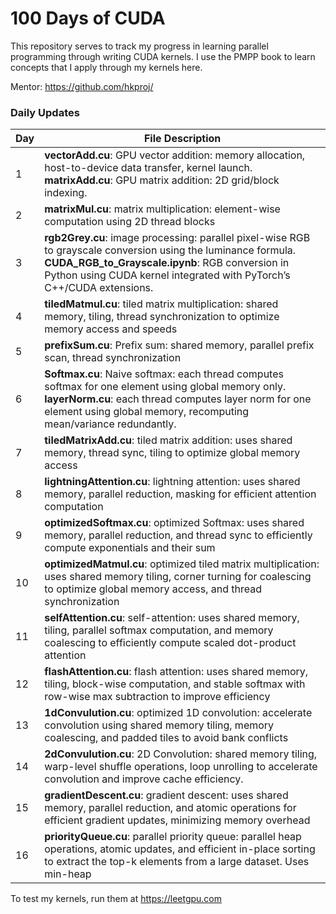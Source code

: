 # 100 Days of CUDA

This repository serves to track my progress in learning parallel programming through writing CUDA kernels. I use the PMPP book to learn concepts that I apply through my kernels here.

Mentor: https://github.com/hkproj/


### Daily Updates
| Day   | File Description                                                                                                                                                                                                                      |
|-------|---------------------------------------------------------------------------------------------------------------------------------------------------------------------------------------------------------------------------------------|
| 1 | **vectorAdd.cu**:  GPU vector addition: memory allocation, host-to-device data transfer, kernel launch.<br>**matrixAdd.cu**: GPU matrix addition: 2D grid/block indexing.
| 2 | **matrixMul.cu**:  matrix multiplication: element-wise computation using 2D thread blocks
| 3 | **rgb2Grey.cu**: image processing: parallel pixel-wise RGB to grayscale conversion using the luminance formula.<br>**CUDA_RGB_to_Grayscale.ipynb**: RGB conversion in Python using CUDA kernel integrated with PyTorch’s C++/CUDA extensions.
| 4 | **tiledMatmul.cu**: tiled matrix multiplication: shared memory, tiling, thread synchronization to optimize memory access and speeds
| 5 | **prefixSum.cu**: Prefix sum: shared memory, parallel prefix scan, thread synchronization
| 6 | **Softmax.cu**: Naive softmax: each thread computes softmax for one element using global memory only.<br>**layerNorm.cu**: each thread computes layer norm for one element using global memory, recomputing mean/variance redundantly.
| 7 | **tiledMatrixAdd.cu**: tiled matrix addition: uses shared memory, thread sync, tiling to optimize global memory access
| 8 | **lightningAttention.cu**: lightning attention: uses shared memory, parallel reduction, masking for efficient attention computation
| 9 | **optimizedSoftmax.cu**:  optimized Softmax: uses shared memory, parallel reduction, and thread sync to efficiently compute exponentials and their sum
| 10 | **optimizedMatmul.cu**:  optimized tiled matrix multiplication: uses shared memory tiling, corner turning for coalescing to optimize global memory access, and thread synchronization
| 11 | **selfAttention.cu**:   self-attention: uses shared memory, tiling, parallel softmax computation, and memory coalescing to efficiently compute scaled dot-product attention
| 12 | **flashAttention.cu**:  flash attention: uses shared memory, tiling, block-wise computation, and stable softmax with row-wise max subtraction to improve efficiency
| 13 | **1dConvulution.cu**: optimized 1D convolution: accelerate convolution using shared memory tiling, memory coalescing, and padded tiles to avoid bank conflicts 
| 14 | **2dConvulution.cu**: 2D Convolution: shared memory tiling, warp-level shuffle operations, loop unrolling to accelerate convolution and improve cache efficiency.
| 15 | **gradientDescent.cu**: gradient descent: uses shared memory, parallel reduction, and atomic operations for efficient gradient updates, minimizing memory overhead
| 16 | **priorityQueue.cu**: parallel priority queue: parallel heap operations, atomic updates, and efficient in-place sorting to extract the top-k elements from a large dataset. Uses min-heap

To test my kernels, run them at https://leetgpu.com
